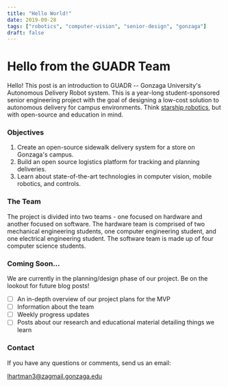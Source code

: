 ```yaml
---
title: "Hello World!"
date: 2019-09-28
tags: ["robotics", "computer-vision", "senior-design", "gonzaga"]
draft: false
---
```


# Hello from the GUADR Team

Hello! This post is an introduction to GUADR -- Gonzaga University's Autonomous Delivery Robot system. This is a year-long student-sponsored senior engineering project with the goal of designing a low-cost solution to autonomous delivery for campus environments. Think [starship robotics](https://www.starship.xyz/), but with open-source and education in mind.

### Objectives

1. Create an open-source sidewalk delivery system for a store on Gonzaga's campus.
2. Build an open source logistics platform for tracking and planning deliveries.
3. Learn about state-of-the-art technologies in computer vision, mobile robotics, and controls.

### The Team
The project is divided into two teams - one focused on hardware and another focused on software. The hardware team is comprised of two mechanical engineering students, one computer engineering student, and one electrical engineering student. The software team is made up of four computer science students.

### Coming Soon...
We are currently in the planning/design phase of our project. Be on the lookout for future blog posts! 

- [ ] An in-depth overview of our project plans for the MVP
- [ ] Information about the team
- [ ] Weekly progress updates
- [ ] Posts about our research and educational material detailing things we learn

### Contact
If you have any questions or comments, send us an email:

<a href="mailto:lhartman3@zagmail.gonzaga.edu">lhartman3@<span style="display:none;">ignoreme-</span>zagmail.gonzaga.edu 


